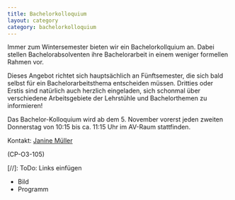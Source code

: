 ```yaml
---
title: Bachelorkolloquium
layout: category
category: bachelorkolloquium
---
```

Immer zum Wintersemester bieten wir ein Bachelorkollquium an. Dabei stellen Bachelorabsolventen ihre Bachelorarbeit in einem weniger formellen Rahmen vor.

Dieses Angebot richtet sich hauptsächlich an Fünftsemester, die sich bald selbst für ein Bachelorarbeitsthema entscheiden müssen. Dritties oder Erstis sind natürlich auch herzlich eingeladen, sich schonmal über verschiedene Arbeitsgebiete der Lehrstühle und Bachelorthemen zu informieren!

Das Bachelor-Kolloquium wird ab dem 5. November vorerst jeden zweiten Donnerstag von 10:15 bis ca. 11:15 Uhr im AV-Raum stattfinden.
<p>
Kontakt:
<a href="mailto:janine2.mueller@tu-dortmund.de">Janine Müller</a>
</p>
(CP-O3-105)

[//]: ToDo: Links einfügen
- Bild
- Programm
